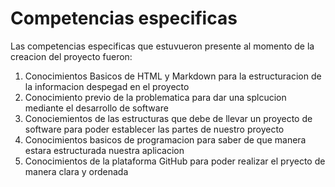 <!DOCTYPE html>
<html>
  <body>
    <h1>Competencias especificas</h1>
    <p>Las competencias especificas que estuvueron presente al momento de la creacion del proyecto fueron: </p>
    <ol>
      <li>Conocimientos Basicos de HTML y Markdown para la estructuracion de la informacion despegad en el proyecto</li>
      <li>Conocimiento previo de la problematica para dar una splcucion mediante el desarrollo de software</li>
      <li>Conociemientos de las estructuras que debe de llevar un proyecto de software para poder establecer las partes de nuestro proyecto</li>
      <li>Conocimientos basicos de programacion para saber de que manera estara estructurada nuestra aplicacion</li>
      <li>Conocimientos de la plataforma GitHub para poder realizar el pryecto de manera clara y ordenada</li>
    </ol>
  </body>
</html>
